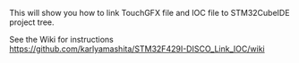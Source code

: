 This will show you how to link TouchGFX file and IOC file to STM32CubeIDE project tree.

See the Wiki for instructions
https://github.com/karlyamashita/STM32F429I-DISCO_Link_IOC/wiki
